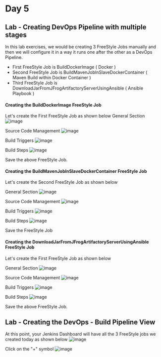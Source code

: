 # Day 5

## Lab - Creating DevOps Pipeline with multiple stages

In this lab exercises, we would be creating 3 FreeStyle Jobs manually and then we will configure it in a way it runs one after the other as a DevOps Pipeline.

- First FreeStyle Job is BuildDockerImage ( Docker )
- Second FreeStyle Job is BuildMavenJobInSlaveDockerContainer ( Maven Build within Docker Container )
- Third FreeStyle Job is DownloadJarFromJFrogArtifactoryServerUsingAnsible ( Ansible Playbook )

#### Creating the BuildDockerImage FreeStyle Job
Let's create the First FreeStyle Job as shown below
General Section
![image](https://github.com/tektutor/devops-dec-2023/assets/12674043/9da7b460-48c3-4405-ab81-7abdf2717cd7)

Source Code Management
![image](https://github.com/tektutor/devops-dec-2023/assets/12674043/7a53e716-68c7-4d12-90b7-2d7723f56d92)

Build Triggers
![image](https://github.com/tektutor/devops-dec-2023/assets/12674043/7e2db4f6-48a4-4873-a820-ccb34efa261c)

Build Steps
![image](https://github.com/tektutor/devops-dec-2023/assets/12674043/703bc3ee-aa08-4060-aaf0-e538971230c8)

Save the above FreeStyle Job.

#### Creating the BuildMavenJobInSlaveDockerContainer FreeStyle Job
Let's create the Second FreeStyle Job as shown below

General Section
![image](https://github.com/tektutor/devops-dec-2023/assets/12674043/e13cbccc-9bca-46f9-a02a-e6ad4ca4a5ca)

Source Code Management
![image](https://github.com/tektutor/devops-dec-2023/assets/12674043/14e9888b-d323-49bd-9fcb-a88203a3f13e)

Build Triggers
![image](https://github.com/tektutor/devops-dec-2023/assets/12674043/8322c3e7-00fd-4f2c-8829-182f461df32e)

Build Steps
![image](https://github.com/tektutor/devops-dec-2023/assets/12674043/bddb25a9-9e6d-485b-a9fd-ce4a9a7a8a9d)

Save the FreeStyle Job


#### Creating the DownloadJarFromJFrogArtifactoryServerUsingAnsible FreeStyle Job
Let's create the First FreeStyle Job as shown below

General Section
![image](https://github.com/tektutor/devops-dec-2023/assets/12674043/7623479e-d680-4957-9fca-826e7560169d)

Source Code Management
![image](https://github.com/tektutor/devops-dec-2023/assets/12674043/17bd5c9c-d383-46c7-8743-a336b77398dd)

Build Triggers
![image](https://github.com/tektutor/devops-dec-2023/assets/12674043/4dc93fa9-d827-4ce1-814e-91a06f4b08b2)

Build Steps
![image](https://github.com/tektutor/devops-dec-2023/assets/12674043/881cb730-496d-4201-9b74-ca189de1d0ef)

Save the above FreeStyle Job.

## Lab - Creating the DevOps - Build Pipeline View

At this point, your Jenkins Dashboard will have all the 3 FreeStyle jobs we created today as shown below
![image](https://github.com/tektutor/devops-dec-2023/assets/12674043/e5dfbba6-3c6f-4df0-b569-4ad933003540)

Click on the "+" symbol
![image](https://github.com/tektutor/devops-dec-2023/assets/12674043/f0d047a0-4aa4-4084-b99b-86838d4f7649)
